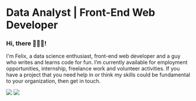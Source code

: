<!DOCTYPE html>
<html>
  <body>
    <h1>Data Analyst | Front-End Web Developer </h1>
    <h3>Hi, there 🙋🏽‍♂️!</h3>
    <p>I'm Felix, a data science enthusiast, front-end web developer and a guy who writes and learns code for fun. I’m currently available for employment opportunities, internship, freelance work and volunteer activities. If you have a project that you need help in or think my skills could be fundamental to your organization, then get in touch.</p>
    <a href="https://theonduru.netlify.app/#contact"><img src="https://img.shields.io/badge/-CONTACT%20ME-BLACK?style=flat-square&color=blue"></a>
    <a href="https://theonduru.netlify.app/#portfolio"><img src="https://img.shields.io/badge/-EXPLORE-BLACK?style=flat-square&color=black"></a>
  </body>
</html>